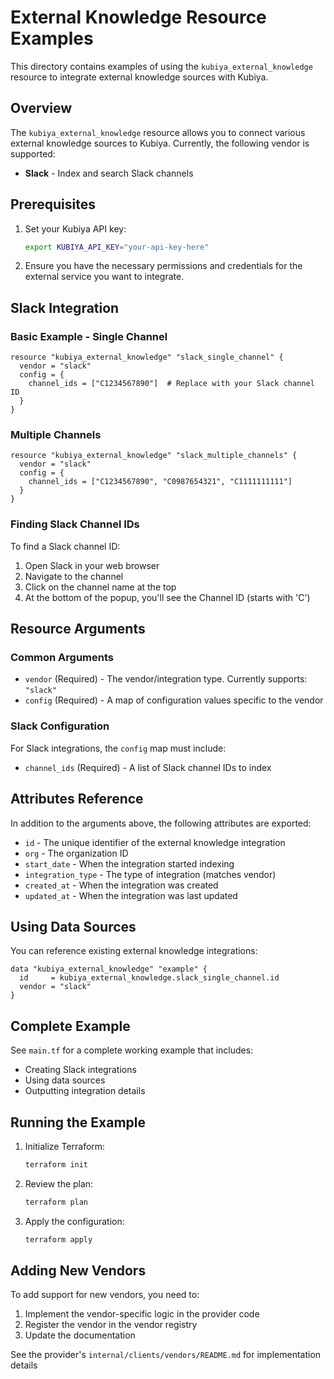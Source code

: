 # External Knowledge Resource Examples

This directory contains examples of using the `kubiya_external_knowledge` resource to integrate external knowledge sources with Kubiya.

## Overview

The `kubiya_external_knowledge` resource allows you to connect various external knowledge sources to Kubiya. Currently, the following vendor is supported:

- **Slack** - Index and search Slack channels

## Prerequisites

1. Set your Kubiya API key:
   ```bash
   export KUBIYA_API_KEY="your-api-key-here"
   ```

2. Ensure you have the necessary permissions and credentials for the external service you want to integrate.

## Slack Integration

### Basic Example - Single Channel

```hcl
resource "kubiya_external_knowledge" "slack_single_channel" {
  vendor = "slack"
  config = {
    channel_ids = ["C1234567890"]  # Replace with your Slack channel ID
  }
}
```

### Multiple Channels

```hcl
resource "kubiya_external_knowledge" "slack_multiple_channels" {
  vendor = "slack"
  config = {
    channel_ids = ["C1234567890", "C0987654321", "C1111111111"]
  }
}
```

### Finding Slack Channel IDs

To find a Slack channel ID:
1. Open Slack in your web browser
2. Navigate to the channel
3. Click on the channel name at the top
4. At the bottom of the popup, you'll see the Channel ID (starts with 'C')

## Resource Arguments

### Common Arguments

- `vendor` (Required) - The vendor/integration type. Currently supports: `"slack"`
- `config` (Required) - A map of configuration values specific to the vendor

### Slack Configuration

For Slack integrations, the `config` map must include:
- `channel_ids` (Required) - A list of Slack channel IDs to index

## Attributes Reference

In addition to the arguments above, the following attributes are exported:

- `id` - The unique identifier of the external knowledge integration
- `org` - The organization ID
- `start_date` - When the integration started indexing
- `integration_type` - The type of integration (matches vendor)
- `created_at` - When the integration was created
- `updated_at` - When the integration was last updated

## Using Data Sources

You can reference existing external knowledge integrations:

```hcl
data "kubiya_external_knowledge" "example" {
  id     = kubiya_external_knowledge.slack_single_channel.id
  vendor = "slack"
}
```

## Complete Example

See `main.tf` for a complete working example that includes:
- Creating Slack integrations
- Using data sources
- Outputting integration details

## Running the Example

1. Initialize Terraform:
   ```bash
   terraform init
   ```

2. Review the plan:
   ```bash
   terraform plan
   ```

3. Apply the configuration:
   ```bash
   terraform apply
   ```

## Adding New Vendors

To add support for new vendors, you need to:
1. Implement the vendor-specific logic in the provider code
2. Register the vendor in the vendor registry
3. Update the documentation

See the provider's `internal/clients/vendors/README.md` for implementation details 